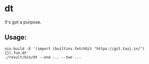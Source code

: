 dt
==

It's got a purpose.

## Usage:

```
nix-build -E '(import (builtins.fetchGit "https://git.tazj.in/") {}).fun.dt'
./result/bin/dt --one ... --two ...
```
